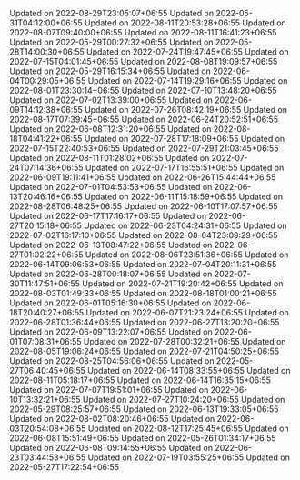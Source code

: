 
Updated on 2022-08-29T23:05:07+06:55
Updated on 2022-05-31T04:12:00+06:55
Updated on 2022-08-11T20:53:28+06:55
Updated on 2022-08-07T09:40:00+06:55
Updated on 2022-08-11T16:41:23+06:55
Updated on 2022-05-29T00:27:32+06:55
Updated on 2022-05-28T14:00:30+06:55
Updated on 2022-07-24T19:47:45+06:55
Updated on 2022-07-15T04:01:45+06:55
Updated on 2022-08-08T19:09:57+06:55
Updated on 2022-05-29T16:15:34+06:55
Updated on 2022-06-04T00:29:05+06:55
Updated on 2022-07-14T19:29:16+06:55
Updated on 2022-08-01T23:30:14+06:55
Updated on 2022-07-10T13:48:20+06:55
Updated on 2022-07-02T13:39:00+06:55
Updated on 2022-06-09T14:12:38+06:55
Updated on 2022-07-26T08:42:19+06:55
Updated on 2022-08-17T07:39:45+06:55
Updated on 2022-06-24T20:52:51+06:55
Updated on 2022-06-08T12:31:20+06:55
Updated on 2022-08-18T04:41:22+06:55
Updated on 2022-07-28T17:18:09+06:55
Updated on 2022-07-15T22:40:53+06:55
Updated on 2022-07-29T21:03:45+06:55
Updated on 2022-08-11T01:28:02+06:55
Updated on 2022-07-24T07:14:36+06:55
Updated on 2022-07-17T16:55:51+06:55
Updated on 2022-06-09T19:11:41+06:55
Updated on 2022-06-26T15:44:44+06:55
Updated on 2022-07-01T04:53:53+06:55
Updated on 2022-06-13T20:46:16+06:55
Updated on 2022-06-11T15:18:59+06:55
Updated on 2022-08-28T06:48:25+06:55
Updated on 2022-06-10T17:07:57+06:55
Updated on 2022-06-17T17:16:17+06:55
Updated on 2022-06-27T20:15:18+06:55
Updated on 2022-06-23T04:24:31+06:55
Updated on 2022-07-02T16:17:10+06:55
Updated on 2022-08-04T23:09:29+06:55
Updated on 2022-06-13T08:47:22+06:55
Updated on 2022-06-27T01:02:22+06:55
Updated on 2022-08-06T23:51:36+06:55
Updated on 2022-06-14T09:06:53+06:55
Updated on 2022-07-04T20:11:31+06:55
Updated on 2022-06-28T00:18:07+06:55
Updated on 2022-07-30T11:47:51+06:55
Updated on 2022-07-21T19:20:42+06:55
Updated on 2022-08-03T01:49:33+06:55
Updated on 2022-08-18T01:00:21+06:55
Updated on 2022-06-01T05:16:30+06:55
Updated on 2022-06-18T20:40:27+06:55
Updated on 2022-06-07T21:23:24+06:55
Updated on 2022-06-28T01:36:44+06:55
Updated on 2022-06-27T13:20:20+06:55
Updated on 2022-06-09T13:22:07+06:55
Updated on 2022-06-01T07:08:31+06:55
Updated on 2022-07-28T00:32:21+06:55
Updated on 2022-08-05T19:06:24+06:55
Updated on 2022-07-21T04:50:25+06:55
Updated on 2022-08-25T04:56:06+06:55
Updated on 2022-05-27T06:40:45+06:55
Updated on 2022-06-14T08:33:55+06:55
Updated on 2022-08-11T05:18:17+06:55
Updated on 2022-06-14T16:35:15+06:55
Updated on 2022-07-07T19:51:01+06:55
Updated on 2022-06-10T13:32:21+06:55
Updated on 2022-07-27T10:24:20+06:55
Updated on 2022-05-29T08:25:57+06:55
Updated on 2022-06-13T19:33:05+06:55
Updated on 2022-08-02T08:20:46+06:55
Updated on 2022-06-03T20:54:08+06:55
Updated on 2022-08-12T17:25:45+06:55
Updated on 2022-06-08T15:51:49+06:55
Updated on 2022-05-26T01:34:17+06:55
Updated on 2022-06-08T09:14:55+06:55
Updated on 2022-06-23T03:44:53+06:55
Updated on 2022-07-19T03:55:25+06:55
Updated on 2022-05-27T17:22:54+06:55